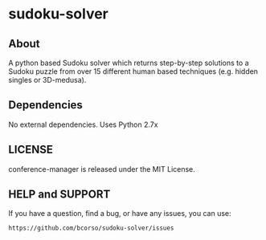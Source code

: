 sudoku-solver
=============

About
-----
A python based Sudoku solver which returns step-by-step solutions to a Sudoku puzzle from over 15 different human based techniques (e.g. hidden singles or 3D-medusa).

Dependencies
------------
No external dependencies. Uses Python 2.7x

LICENSE
-------
conference-manager is released under the MIT License.

HELP and SUPPORT
----------------
If you have a question, find a bug, or have any issues, you can use:

    https://github.com/bcorso/sudoku-solver/issues
